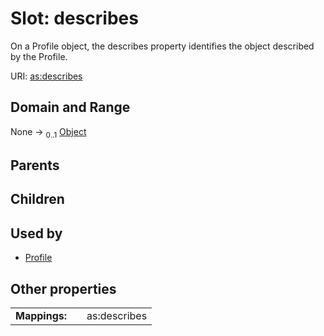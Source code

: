 
# Slot: describes


On a Profile object, the describes property identifies the object described by the Profile.

URI: [as:describes](http://www.w3.org/ns/activitystreams#describes)


## Domain and Range

None &#8594;  <sub>0..1</sub> [Object](Object.md)

## Parents


## Children


## Used by

 * [Profile](Profile.md)

## Other properties

|  |  |  |
| --- | --- | --- |
| **Mappings:** | | as:describes |

